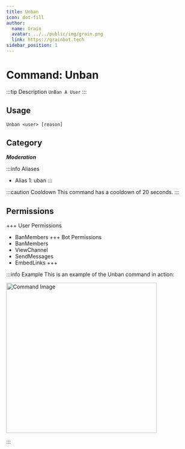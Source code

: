 ```yaml
---
title: Unban
icon: dot-fill
author:
  name: Grain
  avatar: ../../public/img/grain.png
  link: https://grainbot.tech
sidebar_position: 1
---
```



# Command: Unban

:::tip Description
`UnBan A User`
:::

## Usage

```
Unban <user> [reason]
```

## Category

_**Moderation**_

:::info Aliases
- Alias 1: uban
:::

:::caution Cooldown
This command has a cooldown of 20 seconds.
:::

## Permissions

+++ User Permissions
- BanMembers
+++ Bot Permissions
- BanMembers
- ViewChannel
- SendMessages
- EmbedLinks
+++

:::info Example
This is an example of the Unban command in action:

<img src="https://media.discordapp.net/attachments/1191785313312460800/1192003890103722064/image.png?ex=65a77f21&is=65950a21&hm=e7997e2b2bface0387fa35f746a783dc3fbcac81780adedfd92fc7188c71f254&=&format=webp&quality=lossless&width=325&height=192" alt="Command Image" width="400"/>

:::
